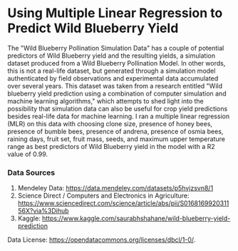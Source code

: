 # Using Multiple Linear Regression to Predict Wild Blueberry Yield

The "Wild Blueberry Pollination Simulation Data" has a couple of potential predictors of Wild Blueberry yield and the resulting yields, a simulation dataset produced from a Wild Blueberry Pollination Model. In other words, this is not a real-life dataset, but generated through a simulation model authenticated by field observations and experimental data accumulated over several years. This dataset was taken from a research entitled "Wild blueberry yield prediction using a combination of computer simulation and machine learning algorithms," which attempts to shed light into the possibility that simulation data can also be useful for crop yield predictions besides real-life data for machine learning. I ran a multiple linear regression (MLR) on this data with choosing clone size, presence of honey bees, presence of bumble bees, presence of andrena, presence of osmia bees, raining days, fruit set, fruit mass, seeds, and maximum upper temperature range as best predictors of Wild Blueberry yield in the model with a R2 value of 0.99. 

### Data Sources 
1) Mendeley Data: https://data.mendeley.com/datasets/p5hvjzsvn8/1
2) Science Direct / Computers and Electronics in Agriculture: https://www.sciencedirect.com/science/article/abs/pii/S016816992031156X?via%3Dihub
3) Kaggle: https://www.kaggle.com/saurabhshahane/wild-blueberry-yield-prediction

Data License: https://opendatacommons.org/licenses/dbcl/1-0/.
